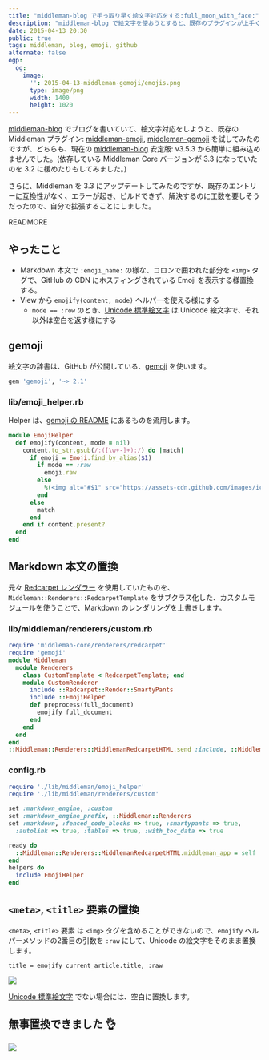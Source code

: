 ```yaml
---
title: "middleman-blog で手っ取り早く絵文字対応をする:full_moon_with_face:"
description: "middleman-blog で絵文字を使おうとすると、既存のプラグインが上手く組み込めなかったので、手っ取り早く、自分で拡張しました:hammer:"
date: 2015-04-13 20:30
public: true
tags: middleman, blog, emoji, github
alternate: false
ogp:
  og:
    image:
      '': 2015-04-13-middleman-gemoji/emojis.png
      type: image/png
      width: 1400
      height: 1020
---
```


[middleman-blog] でブログを書いていて、絵文字対応をしようと、既存の Middleman プラグイン: [middleman-emoji], [middleman-gemoji] を試してみたのですが、どちらも、現在の [middleman-blog] 安定版: v3.5.3 から簡単に組み込めませんでした。(依存している Middleman Core バージョンが 3.3 になっていたのを 3.2 に緩めたりもしてみました。)

さらに、Middleman を 3.3 にアップデートしてみたのですが、既存のエントリーに互換性がなく、エラーが起き、ビルドできず、解決するのに工数を要しそうだったので、自分で拡張することにしました。

READMORE

## やったこと

- Markdown 本文で `:emoji_name:` の様な、コロンで囲われた部分を `<img>` タグで、GitHub の CDN にホスティングされている Emoji を表示する様置換する。
- View から `emojify(content, mode)` ヘルパーを使える様にする
  - `mode == :row` のとき、[Unicode 標準絵文字] は Unicode 絵文字で、それ以外は空白を返す様にする

## gemoji

絵文字の辞書は、GitHub が公開している、[gemoji] を使います。

```rb
gem 'gemoji', '~> 2.1'
```

### lib/emoji_helper.rb

Helper は、[gemoji の README] にあるものを流用します。

```rb
module EmojiHelper
  def emojify(content, mode = nil)
    content.to_str.gsub(/:([\w+-]+):/) do |match|
      if emoji = Emoji.find_by_alias($1)
        if mode == :raw
          emoji.raw
        else
          %(<img alt="#$1" src="https://assets-cdn.github.com/images/icons/emoji/#{emoji.image_filename}?v5" style="width: 1em; vertical-align:middle" class="gemoji">)
        end
      else
        match
      end
    end if content.present?
  end
end
```

## Markdown 本文の置換

元々 [Redcarpet レンダラー] を使用していたものを、`Middleman::Renderers::RedcarpetTemplate` をサブクラス化した、カスタムモジュールを使うことで、Markdown のレンダリングを上書きします。

### lib/middleman/renderers/custom.rb

```rb
require 'middleman-core/renderers/redcarpet'
require 'gemoji'
module Middleman
  module Renderers
    class CustomTemplate < RedcarpetTemplate; end
    module CustomRenderer
      include ::Redcarpet::Render::SmartyPants
      include ::EmojiHelper
      def preprocess(full_document)
        emojify full_document
      end
    end
  end
end
::Middleman::Renderers::MiddlemanRedcarpetHTML.send :include, ::Middleman::Renderers::CustomRenderer
```

### config.rb

```rb
require './lib/middleman/emoji_helper'
require './lib/middleman/renderers/custom'

set :markdown_engine, :custom
set :markdown_engine_prefix, ::Middleman::Renderers
set :markdown, :fenced_code_blocks => true, :smartypants => true,
  :autolink => true, :tables => true, :with_toc_data => true

ready do
  ::Middleman::Renderers::MiddlemanRedcarpetHTML.middleman_app = self
end
helpers do
  include EmojiHelper
end
```

## `<meta>`, `<title>` 要素の置換

`<meta>`, `<title>` 要素 は `<img>` タグを含めることができないので、`emojify` ヘルパーメソッドの2番目の引数を `:raw` にして、Unicode の絵文字をそのまま置換します。

```slim
title = emojify current_article.title, :raw
```

![](2015-04-13-middleman-gemoji/unicode-replaced.png)

[Unicode 標準絵文字] でない場合には、空白に置換します。

## 無事置換できました :ok_hand:

![](2015-04-13-middleman-gemoji/emojis.png)

[middleman-blog]: https://github.com/middleman/middleman-blogA
[middleman-emoji]: https://github.com/stny/middleman-emoji
[middleman-gemoji]: https://github.com/yterajima/middleman-gemoji
[Unicode 標準絵文字]: http://ja.wikipedia.org/wiki/Unicode6.0%E3%81%AE%E6%90%BA%E5%B8%AF%E9%9B%BB%E8%A9%B1%E3%81%AE%E7%B5%B5%E6%96%87%E5%AD%97%E3%81%AE%E4%B8%80%E8%A6%A7
[gemoji]: https://github.com/github/gemoji
[gemoji の README]: https://github.com/github/gemoji#example-rails-helper
[Redcarpet レンダラー]: https://github.com/middleman/middleman/blob/v3-stable/middleman-core/lib/middleman-core/renderers/redcarpet.rb

